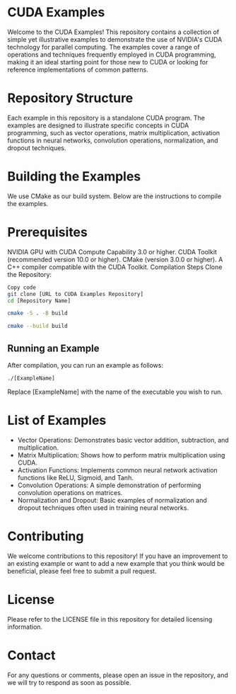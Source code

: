 # CUDA Examples

Welcome to the CUDA Examples! This repository contains a collection of simple yet illustrative examples to demonstrate the use of NVIDIA's CUDA technology for parallel computing. The examples cover a range of operations and techniques frequently employed in CUDA programming, making it an ideal starting point for those new to CUDA or looking for reference implementations of common patterns.

# Repository Structure

Each example in this repository is a standalone CUDA program. The examples are designed to illustrate specific concepts in CUDA programming, such as vector operations, matrix multiplication, activation functions in neural networks, convolution operations, normalization, and dropout techniques.

# Building the Examples
We use CMake as our build system. Below are the instructions to compile the examples.

# Prerequisites
NVIDIA GPU with CUDA Compute Capability 3.0 or higher.
CUDA Toolkit (recommended version 10.0 or higher).
CMake (version 3.0.0 or higher).
A C++ compiler compatible with the CUDA Toolkit.
Compilation Steps
Clone the Repository:

```bash
Copy code
git clone [URL to CUDA Examples Repository]
cd [Repository Name]
```

```bash
cmake -S . -B build

cmake --build build

```

## Running an Example
After compilation, you can run an example as follows:

```bash
./[ExampleName]
```
Replace [ExampleName] with the name of the executable you wish to run.
# List of Examples
- Vector Operations: Demonstrates basic vector addition, subtraction, and multiplication.
- Matrix Multiplication: Shows how to perform matrix multiplication using CUDA.
- Activation Functions: Implements common neural network activation functions like ReLU, Sigmoid, and Tanh.
- Convolution Operations: A simple demonstration of performing convolution operations on matrices.
- Normalization and Dropout: Basic examples of normalization and dropout techniques often used in training neural networks.

# Contributing

We welcome contributions to this repository! If you have an improvement to an existing example or want to add a new example that you think would be beneficial, please feel free to submit a pull request.

# License
Please refer to the LICENSE file in this repository for detailed licensing information.

# Contact
For any questions or comments, please open an issue in the repository, and we will try to respond as soon as possible.